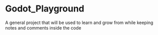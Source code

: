 # Godot_Playground
 A general project that will be used to learn and grow from while keeping notes and comments inside the code
